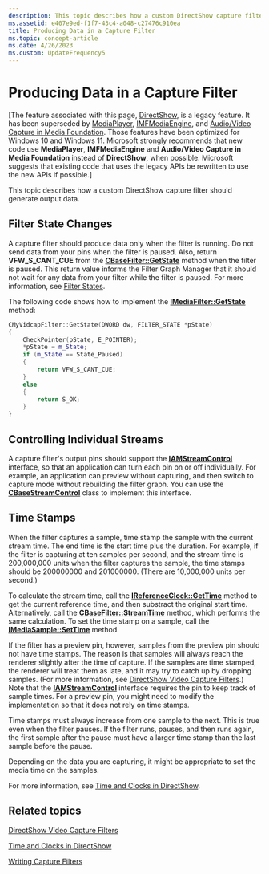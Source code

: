 ```yaml
---
description: This topic describes how a custom DirectShow capture filter should generate output data.
ms.assetid: e407e9ed-f1f7-43c4-a048-c27476c910ea
title: Producing Data in a Capture Filter
ms.topic: concept-article
ms.date: 4/26/2023
ms.custom: UpdateFrequency5
---
```


# Producing Data in a Capture Filter

\[The feature associated with this page, [DirectShow](/windows/win32/directshow/directshow), is a legacy feature. It has been superseded by [MediaPlayer](/uwp/api/Windows.Media.Playback.MediaPlayer), [IMFMediaEngine](/windows/win32/api/mfmediaengine/nn-mfmediaengine-imfmediaengine), and [Audio/Video Capture in Media Foundation](/windows/win32/medfound/audio-video-capture-in-media-foundation). Those features have been optimized for Windows 10 and Windows 11. Microsoft strongly recommends that new code use **MediaPlayer**, **IMFMediaEngine** and **Audio/Video Capture in Media Foundation** instead of **DirectShow**, when possible. Microsoft suggests that existing code that uses the legacy APIs be rewritten to use the new APIs if possible.\]

This topic describes how a custom DirectShow capture filter should generate output data.

## Filter State Changes

A capture filter should produce data only when the filter is running. Do not send data from your pins when the filter is paused. Also, return **VFW\_S\_CANT\_CUE** from the [**CBaseFilter::GetState**](cbasefilter-getstate.md) method when the filter is paused. This return value informs the Filter Graph Manager that it should not wait for any data from your filter while the filter is paused. For more information, see [Filter States](filter-states.md).

The following code shows how to implement the [**IMediaFilter::GetState**](/windows/desktop/api/Strmif/nf-strmif-imediafilter-getstate) method:


```C++
CMyVidcapFilter::GetState(DWORD dw, FILTER_STATE *pState)
{
    CheckPointer(pState, E_POINTER);
    *pState = m_State;
    if (m_State == State_Paused)
    {
        return VFW_S_CANT_CUE;
    }
    else
    {
        return S_OK;
    }
}
```



## Controlling Individual Streams

A capture filter's output pins should support the [**IAMStreamControl**](/windows/desktop/api/Strmif/nn-strmif-iamstreamcontrol) interface, so that an application can turn each pin on or off individually. For example, an application can preview without capturing, and then switch to capture mode without rebuilding the filter graph. You can use the [**CBaseStreamControl**](cbasestreamcontrol.md) class to implement this interface.

## Time Stamps

When the filter captures a sample, time stamp the sample with the current stream time. The end time is the start time plus the duration. For example, if the filter is capturing at ten samples per second, and the stream time is 200,000,000 units when the filter captures the sample, the time stamps should be 200000000 and 201000000. (There are 10,000,000 units per second.)

To calculate the stream time, call the [**IReferenceClock::GetTime**](/windows/desktop/api/Strmif/nf-strmif-ireferenceclock-gettime) method to get the current reference time, and then substract the original start time. Alternatively, call the [**CBaseFilter::StreamTime**](cbasefilter-streamtime.md) method, which performs the same calculation. To set the time stamp on a sample, call the [**IMediaSample::SetTime**](/windows/desktop/api/Strmif/nf-strmif-imediasample-settime) method.

If the filter has a preview pin, however, samples from the preview pin should not have time stamps. The reason is that samples will always reach the renderer slightly after the time of capture. If the samples are time stamped, the renderer will treat them as late, and it may try to catch up by dropping samples. (For more information, see [DirectShow Video Capture Filters](directshow-video-capture-filters.md).) Note that the [**IAMStreamControl**](/windows/desktop/api/Strmif/nn-strmif-iamstreamcontrol) interface requires the pin to keep track of sample times. For a preview pin, you might need to modify the implementation so that it does not rely on time stamps.

Time stamps must always increase from one sample to the next. This is true even when the filter pauses. If the filter runs, pauses, and then runs again, the first sample after the pause must have a larger time stamp than the last sample before the pause.

Depending on the data you are capturing, it might be appropriate to set the media time on the samples.

For more information, see [Time and Clocks in DirectShow](time-and-clocks-in-directshow.md).

## Related topics

<dl> <dt>

[DirectShow Video Capture Filters](directshow-video-capture-filters.md)
</dt> <dt>

[Time and Clocks in DirectShow](time-and-clocks-in-directshow.md)
</dt> <dt>

[Writing Capture Filters](writing-capture-filters.md)
</dt> </dl>

 

 



